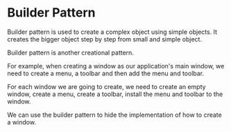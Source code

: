 Builder Pattern
===============

Builder pattern is used to create a complex object using simple objects. It creates the bigger object step by step from small and simple object.

Builder pattern is another creational pattern.

For example, when creating a window as our application's main window, we need to create a menu, a toolbar and then add the menu and toolbar.

For each window we are going to create, we need to create an empty window, create a menu, create a toolbar, install the menu and toolbar to the window.

We can use the builder pattern to hide the implementation of how to create a window.